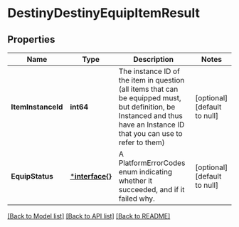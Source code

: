 # DestinyDestinyEquipItemResult

## Properties
Name | Type | Description | Notes
------------ | ------------- | ------------- | -------------
**ItemInstanceId** | **int64** | The instance ID of the item in question (all items that can be equipped must, but definition, be Instanced and thus have an Instance ID that you can use to refer to them) | [optional] [default to null]
**EquipStatus** | [***interface{}**](interface{}.md) | A PlatformErrorCodes enum indicating whether it succeeded, and if it failed why. | [optional] [default to null]

[[Back to Model list]](../README.md#documentation-for-models) [[Back to API list]](../README.md#documentation-for-api-endpoints) [[Back to README]](../README.md)


